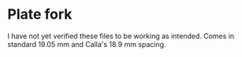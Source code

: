 # Plate fork
I have not yet verified these files to be working as intended. Comes in standard 19.05 mm and Calla's 18.9 mm spacing.
